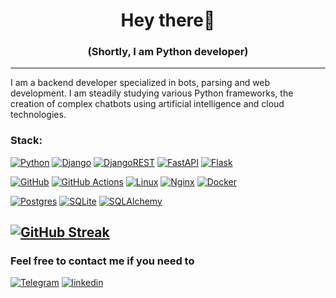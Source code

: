 <h1 align="center"> Hey there👋</h1>
<h3 align="center"> (Shortly, I am Python developer) </h3>

---

I am a backend developer specialized in bots, parsing and web development. I am steadily studying various Python frameworks, the creation of complex chatbots using artificial intelligence and cloud technologies.
###  Stack:
[![Python](https://img.shields.io/badge/python-3670A0?style=for-the-badge&logo=python&logoColor=ffdd54)](https://www.python.org/)
[![Django](https://img.shields.io/badge/django-%23092E20.svg?style=for-the-badge&logo=django&logoColor=white)](https://www.djangoproject.com/)
[![DjangoREST](https://img.shields.io/badge/DJANGO-REST-ff1709?style=for-the-badge&logo=django&logoColor=white&color=ff1709&labelColor=gray)](https://www.django-rest-framework.org/)
[![FastAPI](https://img.shields.io/badge/FastAPI-005571?style=for-the-badge&logo=fastapi)](https://fastapi.tiangolo.com/)
[![Flask](https://img.shields.io/badge/flask-%23000.svg?style=for-the-badge&logo=flask&logoColor=white)](https://flask.palletsprojects.com/en/3.0.x/)

[![GitHub](https://img.shields.io/badge/github-%23121011.svg?style=for-the-badge&logo=github&logoColor=white)](https://github.com/)
[![GitHub Actions](https://img.shields.io/badge/github%20actions-%232671E5.svg?style=for-the-badge&logo=githubactions&logoColor=white)](https://github.com/features/actions)
[![Linux](https://img.shields.io/badge/Linux-FCC624?style=for-the-badge&logo=linux&logoColor=black)](https://www.linux.org/)
[![Nginx](https://img.shields.io/badge/nginx-%23009639.svg?style=for-the-badge&logo=nginx&logoColor=white)](https://nginx.org/)
[![Docker](https://img.shields.io/badge/docker-%230db7ed.svg?style=for-the-badge&logo=docker&logoColor=white)](https://www.docker.com/)

[![Postgres](https://img.shields.io/badge/postgres-%23316192.svg?style=for-the-badge&logo=postgresql&logoColor=white)](https://www.postgresql.org/)
[![SQLite](https://img.shields.io/badge/sqlite-%2307405e.svg?style=for-the-badge&logo=sqlite&logoColor=white)](https://www.sqlite.org/)
[![SQLAlchemy](https://img.shields.io/badge/sqlalchemy-fbfbfb?style=for-the-badge)](https://www.sqlalchemy.org/)


<a href="https://git.io/streak-stats"><img src="https://streak-stats.demolab.com?user=kolbacyn&theme=dark" alt="GitHub Streak" /></a>
---

<h3> Feel free to contact me if you need to </h3>

[![Telegram](https://img.shields.io/badge/-Telegram-090909?style=for-the-badge&logo=telegram&logoColor=27A0D9)](https://t.me/stukin)
[![linkedin](https://img.shields.io/badge/-LinkedIn-090909?style=for-the-badge&logo=linkedin&logoColor=007BB6)](https://www.linkedin.com/in/yury-zolnikov-2b07a45a)


